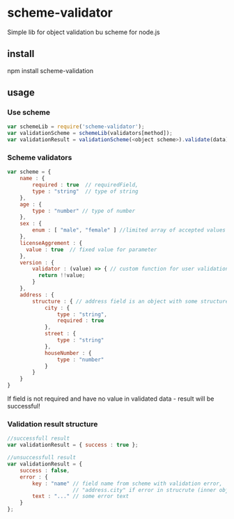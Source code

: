 # scheme-validator

Simple lib for object validation bu scheme for node.js

## install

npm install scheme-validation

## usage

### Use scheme

```javascript
var schemeLib = require('scheme-validator');
var validationScheme = schemeLib(validators[method]);
var validationResult = validationScheme(<object scheme>).validate(data);
```

### Scheme validators

```javascript
var scheme = {
    name : {
        required : true  // requiredField,
        type : "string"  // type of string
    },
    age : {
        type : "number" // type of number
    },
    sex : {
        enum : [ "male", "female" ] //limited array of accepted values 
    },
    licenseAggrement : {
      value : true  // fixed value for parameter
    },
    version : {
        validator : (value) => { // custom function for user validation
          return !!value; 
        }
    },
    address : {
        structure : { // address field is an object with some structure, that recursively validated too
            city : {
                type : "string",
                required : true
            },
            street : {
                type : "string"
            },
            houseNumber : {
                type : "number"
            }
        }
    }
}
```

If field is not required and have no value in validated data - result will be successful!


### Validation result structure

```javascript
//successfull result
var validationResult = { success : true };

//unsuccessfull result
var validationResult = { 
    success : false,
    error : {
        key : "name" // field name from scheme with validation error,
                     // "address.city" if error in strucrute (inner object)
        text : "..." // some error text
    }
};
```
